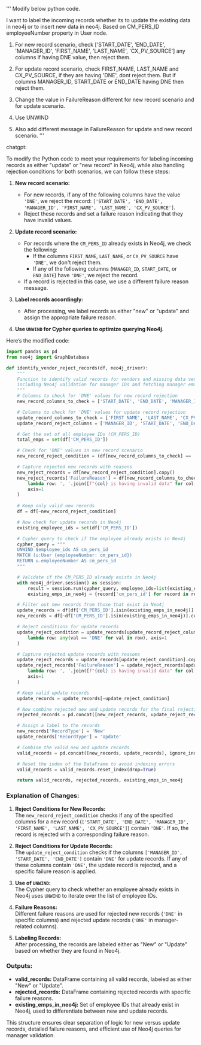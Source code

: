 '''
Modify below python code.

I want to label the incoming records whether its to update the existing data in neo4j or to insert new data in neo4j. Based on CM_PERS_ID employeeNumber property in User node.

1. For new record scenario, check ['START_DATE', 'END_DATE', 'MANAGER_ID', 'FIRST_NAME', 'LAST_NAME', 'CX_PV_SOURCE'] any columns if having DNE value, then reject them.
2. For update record scenario, check FIRST_NAME, LAST_NAME and CX_PV_SOURCE, if they are having 'DNE', dont reject them. But if columns MANAGER_ID, START_DATE or END_DATE having DNE then reject them.
3. Change the value in FailureReason different for new record scenario and for update scenario.

4. Use UNWIND 

5. Also add different message in FailureReason for update and new record scenario.
'''

chatgpt:

To modify the Python code to meet your requirements for labeling incoming records as either "update" or "new record" in Neo4j, while also handling rejection conditions for both scenarios, we can follow these steps:

1. **New record scenario:** 
   - For new records, if any of the following columns have the value `'DNE'`, we reject the record: `['START_DATE', 'END_DATE', 'MANAGER_ID', 'FIRST_NAME', 'LAST_NAME', 'CX_PV_SOURCE']`.
   - Reject these records and set a failure reason indicating that they have invalid values.

2. **Update record scenario:** 
   - For records where the `CM_PERS_ID` already exists in Neo4j, we check the following:
     - If the columns `FIRST_NAME`, `LAST_NAME`, or `CX_PV_SOURCE` have `'DNE'`, we don't reject them.
     - If any of the following columns (`MANAGER_ID`, `START_DATE`, or `END_DATE`) have `'DNE'`, we reject the record.
   - If a record is rejected in this case, we use a different failure reason message.

3. **Label records accordingly:** 
   - After processing, we label records as either "new" or "update" and assign the appropriate failure reason.

4. **Use `UNWIND` for Cypher queries to optimize querying Neo4j**.

Here’s the modified code:

```python
import pandas as pd
from neo4j import GraphDatabase

def identify_vendor_reject_records(df, neo4j_driver):
    """
    Function to identify valid records for vendors and missing data vendors,
    including Neo4j validation for manager IDs and fetching manager email only for invalid records.
    """
    # Columns to check for 'DNE' values for new record rejection
    new_record_columns_to_check = ['START_DATE', 'END_DATE', 'MANAGER_ID', 'FIRST_NAME', 'LAST_NAME', 'CX_PV_SOURCE']

    # Columns to check for 'DNE' values for update record rejection
    update_record_columns_to_check = ['FIRST_NAME', 'LAST_NAME', 'CX_PV_SOURCE']
    update_record_reject_columns = ['MANAGER_ID', 'START_DATE', 'END_DATE']

    # Get the set of all employee IDs (CM_PERS_ID)
    total_emps = set(df['CM_PERS_ID'])

    # Check for 'DNE' values in new record scenario
    new_record_reject_condition = (df[new_record_columns_to_check] == 'DNE').any(axis=1)

    # Capture rejected new records with reasons
    new_reject_records = df[new_record_reject_condition].copy()
    new_reject_records['FailureReason'] = df[new_record_columns_to_check].apply(
        lambda row: ', '.join([f"{col} is having invalid data" for col, val in row.items() if val == 'DNE']),
        axis=1
    )
    
    # Keep only valid new records
    df = df[~new_record_reject_condition]

    # Now check for update records in Neo4j
    existing_employee_ids = set(df['CM_PERS_ID'])

    # Cypher query to check if the employee already exists in Neo4j
    cypher_query = """
    UNWIND $employee_ids AS cm_pers_id
    MATCH (u:User {employeeNumber: cm_pers_id})
    RETURN u.employeeNumber AS cm_pers_id
    """

    # Validate if the CM_PERS_ID already exists in Neo4j
    with neo4j_driver.session() as session:
        result = session.run(cypher_query, employee_ids=list(existing_employee_ids))
        existing_emps_in_neo4j = {record['cm_pers_id'] for record in result}

    # Filter out new records from those that exist in Neo4j
    update_records = df[df['CM_PERS_ID'].isin(existing_emps_in_neo4j)].copy()
    new_records = df[~df['CM_PERS_ID'].isin(existing_emps_in_neo4j)].copy()

    # Reject conditions for update records
    update_reject_condition = update_records[update_record_reject_columns].apply(
        lambda row: any(val == 'DNE' for val in row), axis=1
    )

    # Capture rejected update records with reasons
    update_reject_records = update_records[update_reject_condition].copy()
    update_reject_records['FailureReason'] = update_reject_records[update_record_reject_columns].apply(
        lambda row: ', '.join([f"{col} is having invalid data" for col, val in row.items() if val == 'DNE']),
        axis=1
    )

    # Keep valid update records
    update_records = update_records[~update_reject_condition]

    # Now combine rejected new and update records for the final rejection data
    rejected_records = pd.concat([new_reject_records, update_reject_records], ignore_index=True)

    # Assign a label to the records
    new_records['RecordType'] = 'New'
    update_records['RecordType'] = 'Update'

    # Combine the valid new and update records
    valid_records = pd.concat([new_records, update_records], ignore_index=True)

    # Reset the index of the DataFrame to avoid indexing errors
    valid_records = valid_records.reset_index(drop=True)

    return valid_records, rejected_records, existing_emps_in_neo4j
```

### Explanation of Changes:

1. **Reject Conditions for New Records:**  
   The `new_record_reject_condition` checks if any of the specified columns for a new record (`['START_DATE', 'END_DATE', 'MANAGER_ID', 'FIRST_NAME', 'LAST_NAME', 'CX_PV_SOURCE']`) contain `'DNE'`. If so, the record is rejected with a corresponding failure reason.

2. **Reject Conditions for Update Records:**  
   The `update_reject_condition` checks if the columns `['MANAGER_ID', 'START_DATE', 'END_DATE']` contain `'DNE'` for update records. If any of these columns contain `'DNE'`, the update record is rejected, and a specific failure reason is applied.

3. **Use of `UNWIND`:**  
   The Cypher query to check whether an employee already exists in Neo4j uses `UNWIND` to iterate over the list of employee IDs.

4. **Failure Reasons:**  
   Different failure reasons are used for rejected new records (`'DNE'` in specific columns) and rejected update records (`'DNE'` in manager-related columns).

5. **Labeling Records:**  
   After processing, the records are labeled either as "New" or "Update" based on whether they are found in Neo4j.

### Outputs:
- **valid_records:** DataFrame containing all valid records, labeled as either "New" or "Update".
- **rejected_records:** DataFrame containing rejected records with specific failure reasons.
- **existing_emps_in_neo4j:** Set of employee IDs that already exist in Neo4j, used to differentiate between new and update records.

This structure ensures clear separation of logic for new versus update records, detailed failure reasons, and efficient use of Neo4j queries for manager validation.
